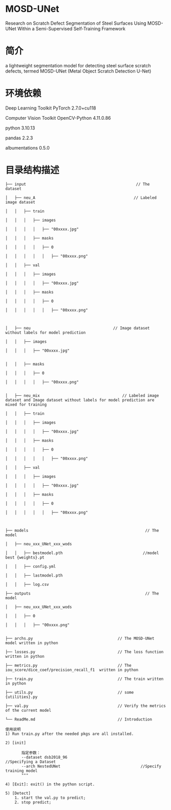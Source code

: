 # MOSD-UNet
Research on Scratch Defect Segmentation of Steel Surfaces Using MOSD-UNet Within a Semi-Supervised Self-Training Framework

# 简介
 a lightweight segmentation model for detecting steel surface scratch defects, termed MOSD-UNet (Metal Object Scratch Detection U-Net)
 
# 环境依赖
Deep Learning Toolkit	                                PyTorch 2.7.0+cu118

Computer Vision Toolkit                               OpenCV-Python 4.11.0.86

python                                                3.10.13

pandas                                                2.2.3

albumentations                                        0.5.0

# 目录结构描述

	├── input                                             	 // The dataset
	
	│   ├── neu_A                                           // Labeled image dataset
	
	│   │   ├── train  
	
	│   │   │   ├── images
	
	│   │   │   │   ├── "00xxxx.jpg"
	
	│   │   │   ├── masks
	
	│   │   │   │   ├── 0
	
	│   │   │   │   │   ├── "00xxxx.png"
	
	│   │   ├── val  
	
	│   │   │   ├── images
	
	│   │   │   │   ├── "00xxxx.jpg"
	
	│   │   │   ├── masks
	
	│   │   │   │   ├── 0
	
	│   │   │   │   │   ├── "00xxxx.png"
	
	
	
	│   ├── neu                                    // Image dataset without labels for model prediction
	
	│   │   ├── images
	
	│   │   │   ├── "00xxxx.jpg"
	
	
	│   │   ├── masks
	
	│   │   │   ├── 0
	
	│   │   │   │   ├── "00xxxx.png"
	
	
	│   ├── neu_mix                                    // Labeled image dataset and Image dataset without labels for model prediction are mixed for training
	
	│   │   ├── train  
	
	│   │   │   ├── images
	
	│   │   │   │   ├── "00xxxx.jpg"
	
	│   │   │   ├── masks
	
	│   │   │   │   ├── 0
	
	│   │   │   │   │   ├── "00xxxx.png"
	
	│   │   ├── val  
	
	│   │   │   ├── images
	
	│   │   │   │   ├── "00xxxx.jpg"
	
	│   │   │   ├── masks
	
	│   │   │   │   ├── 0
	
	│   │   │   │   │   ├── "00xxxx.png"
	
	
	
	├── models                                                   // The model
	
	│   ├── neu_xxx_UNet_xxx_wods
	
	│   │   ├── bestmodel.pth                                   //model best {weights}.pt
	
	│   │   ├── config.yml
	
	│   │   ├── lastmodel.pth
	
	│   │   ├── log.csv
	
	├── outputs                                                  // The model
	
	│   ├── neu_xxx_UNet_xxx_wods
	
	│   │   ├── 0          
	
	│   │   │   ├── "00xxxx.png"
	
	
	├── archs.py                                     // The MOSD-UNet model written in python
	
	├── losses.py                                    // The loss function written in python
	
	├── metrics.py                                   // The iou_score/dice_coef/precision_recall_f1  written in python
	
	├── train.py                                     // The train written in python
	
	├── utils.py                                     // some {utilities}.py
	
	├── val.py                                       // Verify the metrics of the current model
	
	└── ReadMe.md                                    // Introduction
	
	使用说明
	1) Run train.py after the needed pkgs are all installed.
	
	2) [init]
	   
	       指定参数：                         
	       --dataset dsb2018_96                                //Specifying a Dataset
	       --arch NestedUNet                                   //Specify training model
	       """
	
	4) [Exit]: exit() in the python script.
	
	5) [Detect]
	    1. start the val.py to predict;
	    2. stop predict;
